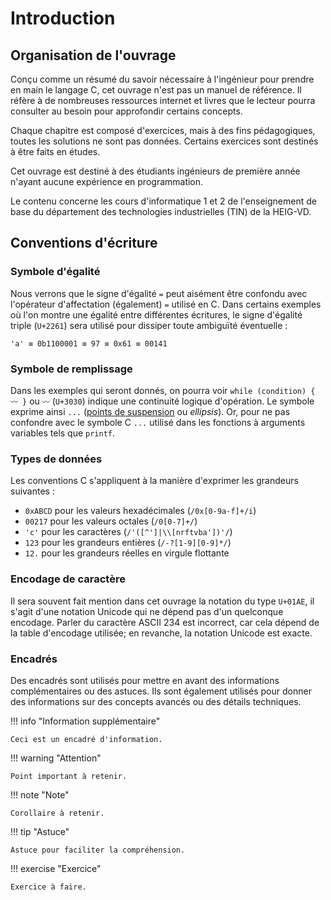 # Introduction

## Organisation de l'ouvrage

Conçu comme un résumé du savoir nécessaire à l'ingénieur pour prendre en main le langage C, cet ouvrage n'est pas un manuel de référence. Il réfère à de nombreuses ressources internet et livres que le lecteur pourra consulter au besoin pour approfondir certains concepts.

Chaque chapitre est composé d'exercices, mais à des fins pédagogiques, toutes les solutions ne sont pas données. Certains exercices sont destinés à être faits en études.

Cet ouvrage est destiné à des étudiants ingénieurs de première année n'ayant aucune expérience en programmation.

Le contenu concerne les cours d'informatique 1 et 2 de l'enseignement de base du département des technologies industrielles (TIN) de la HEIG-VD.

## Conventions d'écriture

### Symbole d'égalité

Nous verrons que le signe d'égalité `=` peut aisément être confondu avec l'opérateur d'affectation (également) `=` utilisé en C. Dans certains exemples où l'on montre une égalité entre différentes écritures, le signe d'égalité triple  (`U+2261`) sera utilisé pour dissiper toute ambiguïté éventuelle :

```
'a' ≡ 0b1100001 ≡ 97 ≡ 0x61 ≡ 00141
```

### Symbole de remplissage

Dans les exemples qui seront donnés, on pourra voir `while (condition) { 〰 }` ou `〰` (`U+3030`) indique une continuité logique d'opération. Le symbole exprime ainsi `...` ([points de suspension](https://fr.wikipedia.org/wiki/Points_de_suspension) ou *ellipsis*). Or, pour ne pas confondre avec le symbole C `...` utilisé dans les fonctions à arguments variables tels que `printf`.

### Types de données

Les conventions C s'appliquent à la manière d'exprimer les grandeurs suivantes :

- `0xABCD` pour les valeurs hexadécimales (`/0x[0-9a-f]+/i`)
- `00217` pour les valeurs octales (`/0[0-7]+/`)
- `'c'` pour les caractères (`/'([^']|\\[nrftvba'])'/`)
- `123` pour les grandeurs entières (`/-?[1-9][0-9]*/`)
- `12.` pour les grandeurs réelles en virgule flottante

### Encodage de caractère

Il sera souvent fait mention dans cet ouvrage la notation du type `U+01AE`, il s'agit d'une notation Unicode qui ne dépend pas d'un quelconque encodage. Parler du caractère ASCII 234 est incorrect, car cela dépend de la table d'encodage utilisée; en revanche, la notation Unicode est exacte.

### Encadrés

Des encadrés sont utilisés pour mettre en avant des informations complémentaires ou des astuces. Ils sont également utilisés pour donner des informations sur des concepts avancés ou des détails techniques.

!!! info "Information supplémentaire"

    Ceci est un encadré d'information.

!!! warning "Attention"

    Point important à retenir.

!!! note "Note"

    Corollaire à retenir.

!!! tip "Astuce"

    Astuce pour faciliter la compréhension.

!!! exercise "Exercice"

    Exercice à faire.